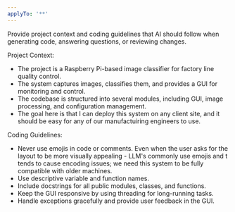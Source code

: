 ```yaml
---
applyTo: '**'
---
```

Provide project context and coding guidelines that AI should follow when generating code, answering questions, or reviewing changes.

Project Context:
- The project is a Raspberry Pi-based image classifier for factory line quality control.
- The system captures images, classifies them, and provides a GUI for monitoring and control.
- The codebase is structured into several modules, including GUI, image processing, and configuration management.
- The goal here is that I can deploy this system on any client site, and it should be easy for any of our manufactuiring engineers to use.

Coding Guidelines:
- Never use emojis in code or comments. Even when the user asks for the layout to be more visually appealing - LLM's commonly use emojis and t tends to cause encoding issues; we need this system to be fully compatible with older machines.
- Use descriptive variable and function names.
- Include docstrings for all public modules, classes, and functions.
- Keep the GUI responsive by using threading for long-running tasks.
- Handle exceptions gracefully and provide user feedback in the GUI.